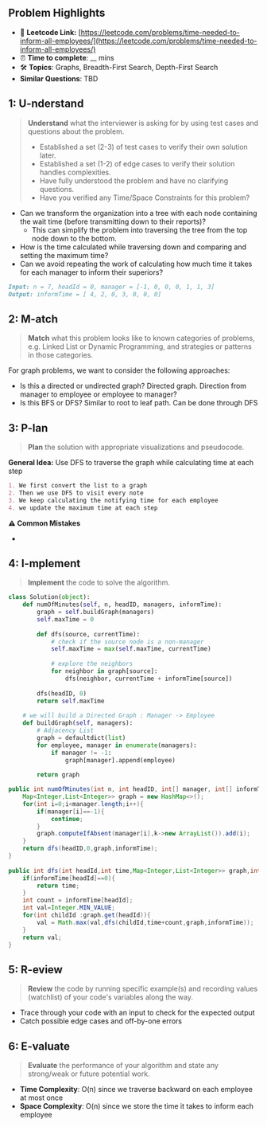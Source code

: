 ## Problem Highlights

* 🔗 **Leetcode Link:** [https://leetcode.com/problems/time-needed-to-inform-all-employees/](https://leetcode.com/problems/time-needed-to-inform-all-employees/) 
* ⏰ **Time to complete**: __ mins
* 🛠️ **Topics**: Graphs, Breadth-First Search, Depth-First Search
* **Similar Questions**: TBD
    
## 1: U-nderstand
 
> **Understand** what the interviewer is asking for by using test cases and questions about the problem.
> 
> - Established a set (2-3) of test cases to verify their own solution later.
> - Established a set (1-2) of edge cases to verify their solution handles complexities.
> - Have fully understood the problem and have no clarifying questions.
> - Have you verified any Time/Space Constraints for this problem?

- Can we transform the organization into a tree with each node containing the wait time (before transmitting down to their reports)?
    - This can simplify the problem into traversing the tree from the top node down to the bottom.
- How is the time calculated while traversing down and comparing and setting the maximum time?
- Can we avoid repeating the work of calculating how much time it takes for each manager to inform their superiors?
   
```markdown
Input: n = 7, headId = 0, manager = [-1, 0, 0, 0, 1, 1, 3]
Output: informTime = [ 4, 2, 0, 3, 0, 0, 0]
```   
    
## 2: M-atch

> **Match** what this problem looks like to known categories of problems, e.g. Linked List or Dynamic Programming, and strategies or patterns in those categories.

For graph problems, we want to consider the following approaches:

- Is this a directed or undirected graph? Directed graph. Direction from manager to employee or employee to manager?
- Is this BFS or DFS? Similar to root to leaf path. Can be done through DFS

## 3: P-lan

> **Plan** the solution with appropriate visualizations and pseudocode.

**General Idea:** Use DFS to traverse the graph while calculating time at each step

```markdown
1. We first convert the list to a graph
2. Then we use DFS to visit every note
3. We keep calculating the notifying time for each employee
4. we update the maximum time at each step
```

**⚠️ Common Mistakes**

* 

## 4: I-mplement

> **Implement** the code to solve the algorithm.

```python
class Solution(object):
    def numOfMinutes(self, n, headID, managers, informTime):
        graph = self.buildGraph(managers)
        self.maxTime = 0
      
        def dfs(source, currentTime):
            # check if the source node is a non-manager
            self.maxTime = max(self.maxTime, currentTime)
            
            # explore the neighbors
            for neighbor in graph[source]:
                dfs(neighbor, currentTime + informTime[source])
        
        dfs(headID, 0)
        return self.maxTime
    
    # we will build a Directed Graph : Manager -> Employee
    def buildGraph(self, managers):
        # Adjacency List
        graph = defaultdict(list)
        for employee, manager in enumerate(managers):
            if manager != -1:
                graph[manager].append(employee)
            
        return graph
```
```java
public int numOfMinutes(int n, int headID, int[] manager, int[] informTime) {
    Map<Integer,List<Integer>> graph = new HashMap<>();
    for(int i=0;i<manager.length;i++){
        if(manager[i]==-1){
            continue;
        }
        graph.computeIfAbsent(manager[i],k->new ArrayList()).add(i);
    }        
    return dfs(headID,0,graph,informTime);
}
    
public int dfs(int headId,int time,Map<Integer,List<Integer>> graph,int[] informTime){
    if(informTime[headId]==0){
        return time;
    }
    int count = informTime[headId];
    int val=Integer.MIN_VALUE;
    for(int childId :graph.get(headId)){
        val = Math.max(val,dfs(childId,time+count,graph,informTime));
    }
    return val;
}
```
    
## 5: R-eview

> **Review** the code by running specific example(s) and recording values (watchlist) of your code's variables along the way.

- Trace through your code with an input to check for the expected output
- Catch possible edge cases and off-by-one errors

## 6: E-valuate

> **Evaluate** the performance of your algorithm and state any strong/weak or future potential work.
    
* **Time Complexity**: O(n) since we traverse backward on each employee at most once
* **Space Complexity**: O(n) since we store the time it takes to inform each employee